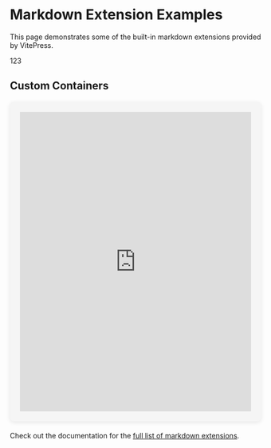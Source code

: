 # Markdown Extension Examples

This page demonstrates some of the built-in markdown extensions provided by VitePress.

123

## Custom Containers

<div class="custom-form">
  <iframe 
    src="https://forms.yandex.ru/cloud/ВАШ_ID_ФОРМЫ/?embedded=true" 
    frameborder="0" 
    name="yandex-form"
    style="width:100%;height:600px;border:none;background:transparent;"
    loading="lazy">
  </iframe>
</div>

<style>
.custom-form {
  max-width: 500px;
  margin: 20px auto;
  padding: 20px;
  background-color: #f5f5f5;
  border-radius: 8px;
  box-shadow: 0 2px 8px rgba(0,0,0,0.1);
}

/* Для мобильных устройств */
@media (max-width: 600px) {
  .custom-form {
    padding: 15px;
    margin: 10px;
  }
}
</style>

<script>
if (typeof window !== 'undefined') {
  document.addEventListener('DOMContentLoaded', () => {
    // Проверка загрузки iframe (опционально)
    const iframe = document.querySelector('iframe[name="yandex-form"]');
    
    iframe.onload = function() {
      console.log('Форма Яндекс загружена');
      // Здесь можно добавить обработку успешной загрузки
    };
    
    // Резервный вариант на случай проблем
    setTimeout(() => {
      if (!iframe.contentDocument || 
          iframe.contentDocument.body.innerHTML === '') {
        console.warn('Форма не загрузилась, показываем ссылку');
        iframe.style.display = 'none';
        const link = document.createElement('a');
        link.href = 'https://forms.yandex.ru/cloud/ВАШ_ID_ФОРМЫ/';
        link.textContent = 'Открыть форму на Яндекс.Формах';
        link.style.display = 'block';
        link.style.textAlign = 'center';
        link.style.padding = '20px';
        link.style.color = '#4CAF50';
        link.style.fontWeight = 'bold';
        iframe.parentNode.appendChild(link);
      }
    }, 5000);
  });
}
</script>

Check out the documentation for the [full list of markdown extensions](https://vitepress.dev/guide/markdown).
